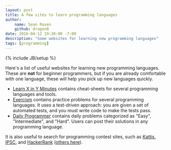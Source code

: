 ```yaml
---
layout: post
title: A few sites to learn programming languages
author:
    name: Sean Raven
    github: dragon0
date: 2016-04-12 19:30:00 -7:00
description: "Some websites for learning new programming languages"
tags: [programming]
---
```

{% include JB/setup %}

Here's a list of useful websites for learning new programming languages.
These are **not** for beginner programmers, but if you are already comfortable
with one language, these will help you pick up new languages quickly.

- [Learn X in Y Minutes](https://learnxinyminutes.com/)
  contains cheat-sheets for several programming languages and tools.
- [Exercism](http://exercism.io/)
  contains practice problems for several programming languages.
  It uses a test-driven approach: you are given a set of automated tests,
  and you must write code to make the tests pass.
- [Daily Programmer](https://www.reddit.com/r/dailyprogrammer)
  contains daily problems categorized as "Easy", "Intermediate", and "Hard".
  Users can post their solutions in any programming language.

It is also useful to search for programming contest sites, such as
[Kattis](https://open.kattis.com/),
[IPSC](http://ipsc.ksp.sk/),
and
[HackerRank](https://www.hackerrank.com/)
([others here](http://www.dmoz.org/Computers/Programming/Contests/)).

